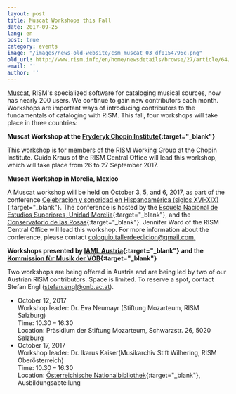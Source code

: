 ```yaml
---
layout: post
title: Muscat Workshops this Fall
date: 2017-09-25
lang: en
post: true
category: events
image: "/images/news-old-website/csm_muscat_03_df0154796c.png"
old_url: http://www.rism.info/en/home/newsdetails/browse/27/article/64/muscat-workshops-this-fall.html
email: ''
author: ''
---
```


[Muscat](/community/muscat.html), RISM's specialized software for cataloging musical sources, now has nearly 200 users. We continue to gain new contributors each month. Workshops are important ways of introducing contributors to the fundamentals of cataloging with RISM. This fall, four workshops will take place in three countries:

**Muscat Workshop at the [Fryderyk Chopin Institute](http://en.chopin.nifc.pl/institute/){:target="_blank"}**

This workshop is for members of the RISM Working Group at the Chopin Institute. Guido Kraus of the RISM Central Office will lead this workshop, which will take place from 26 to 27 September 2017.

**Muscat Workshop in Morelia, Mexico**

A Muscat workshop will be held on October 3, 5, and 6, 2017, as part of the conference [Celebración y sonoridad en Hispanoamérica (siglos XVI-XIX)](https://web.archive.org/web/20180606170938/http://www.enesmorelia.unam.mx/index.php/eventos-enes-campus/celebracion-y-sonoridad-en-hispanoamerica-siglos-xvi-xix-homenaje-a-jose-lopez-calo/){:target="_blank"}. The conference is hosted by the [Escuela Nacional de Estudios Superiores, Unidad Morelia](http://www.enesmorelia.unam.mx/){:target="_blank"}, and the [Conservatorio de las Rosas](https://www.conservatoriodelasrosas.edu.mx/Home/){:target="_blank"}. Jennifer Ward of the RISM Central Office will lead this workshop. For more information about the conference, please contact [coloquio.tallerdeedicion@gmail.com.](mailto:coloquio.tallerdeedicion@gmail.com)

**Workshops presented by [IAML Austria](https://www.iaml.at/){:target="_blank"}** **and the [Kommission für Musik der VÖB](http://www.univie.ac.at/voeb/kommissionen/musik/){:target="_blank"}**

Two workshops are being offered in Austria and are being led by two of our Austrian RISM contributors. Space is limited. To reserve a spot, contact Stefan Engl ([stefan.engl@onb.ac.at](mailto:stefan.engl@onb.ac.at)).

- October 12, 2017  
Workshop leader: Dr. Eva Neumayr (Stiftung Mozarteum, RISM Salzburg)  
Time: 10.30 – 16.30  
Location: Präsidium der Stiftung Mozarteum, Schwarzstr. 26, 5020 Salzburg
- October 17, 2017  
Workshop leader: Dr. Ikarus Kaiser(Musikarchiv Stift Wilhering, RISM Oberösterreich)  
Time: 10.30 – 16.30  
Location: [Österreichische Nationalbibliothek](https://www.onb.ac.at/){:target="_blank"}, Ausbildungsabteilung
